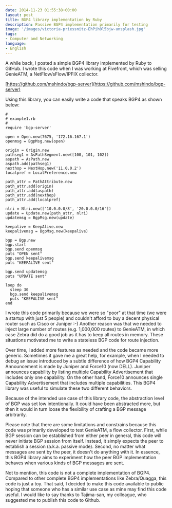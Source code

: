 ```yaml
---
date: 2014-11-23 01:55:38+00:00
layout: post
title: BGP4 library implementation by Ruby
description: Passive BGP4 implementation primarily for testing
image: '/images/victoria-priessnitz-EhPih0l5bjw-unsplash.jpg'
tags:
- Computer and Networking
language:
- English
---
```


A while back, I posted a simple BGP4 library implemented by Ruby to GitHub. I wrote this code when I was working at Fivefront, which was selling GenieATM, a NetFlow/sFlow/IPFIX collector.

[https://github.com/mshindo/bgp-server](https://github.com/mshindo/bgp-server)

Using this library, you can easily write a code that speaks BGP4 as shown below:

    #
    # example1.rb
    #
    require 'bgp-server'
    
    open = Open.new(7675, '172.16.167.1')
    openmsg = BgpMsg.new(open)
    
    origin = Origin.new
    pathseg1 = AsPathSegment.new([100, 101, 102])
    aspath = AsPath.new
    aspath.add(pathseg1)
    nexthop = NextHop.new('11.0.0.2')
    localpref = LocalPreference.new
    
    path_attr = PathAttribute.new
    path_attr.add(origin)
    path_attr.add(aspath)
    path_attr.add(nexthop)
    path_attr.add(localpref)
    
    nlri = Nlri.new(['10.0.0.0/8', '20.0.0.0/16'])
    update = Update.new(path_attr, nlri)
    updatemsg = BgpMsg.new(update)
    
    keepalive = KeepAlive.new
    keepalivemsg = BgpMsg.new(keepalive)
    
    bgp = Bgp.new
    bgp.start
    bgp.send openmsg
    puts "OPEN sent"
    bgp.send keepalivemsg
    puts "KEEPALIVE sent"
    
    bgp.send updatemsg
    puts "UPDATE sent"
    
    loop do
      sleep 30
      bgp.send keepalivemsg
      puts "KEEPALIVE sent"
    end


I wrote this code primarily because we were so "poor" at that time (we were a startup with just 5 people) and couldn't afford to buy a decent physical router such as Cisco or Juniper :-) Another reason was that we needed to inject large number of routes (e.g. 1,000,000 routes) to GenieATM, in which case Zebra did do a good job as it has to keep all routes in memory. These situations motivated me to write a stateless BGP code for route injection. 

Over time, I added more features as needed and the code became more generic. Sometimes it gave me a great help, for example, when I needed to debug an issue introduced by a subtle difference of how BGP4 Capability Announcement is made by Juniper and Force10 (now DELL). Juniper announces capability by listing multiple Capability Advertisement that includes only one capability. On the other hand, Force10 announces single Capability Advertisement that includes multiple capabilities. This BGP4 library was useful to simulate these two different behaviors.

Because of the intended use case of this library code, the abstraction level of BGP was set low intentionally. It could have been abstracted more, but then it would in turn loose the flexibility of crafting a BGP message arbitrarily. 

Please note that there are some limitations and constrains because this code was primarily developed to test GenieATM, a flow collector. First, while BGP session can be established from either peer in general, this code will never initiate BGP session from itself. Instead, it simply expects the peer to establish a session (a.k.a. passive mode). Second, no matter what messages are sent by the peer, it doesn't do anything with it. In essence, this BGP4 library aims to experiment how the peer BGP implementation behaves when various kinds of BGP messages are sent.

Not to mention, this code is not a complete implementation of BGP4. Compared to other complete BGP4 implementations like Zebra/Quagga, this code is just a toy. That said, I decided to make this code available to public hoping that someone who has a similar use case as mine may find this code useful. I would like to say thanks to Tajima-san, my colleague, who suggested me to publish this code to Github.

